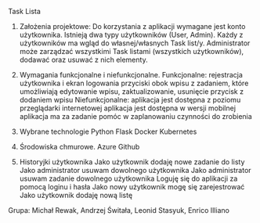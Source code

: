 Task Lista
1. Założenia projektowe:
Do korzystania z aplikacji wymagane jest konto użytkownika.
Istnieją dwa typy użytkowników (User, Admin).
Każdy z użytkowników ma wgląd do własnej/własnych Task list/y.
Administrator może zarządzać wszystkimi Task listami (wszystkich użytkowników), dodawać oraz usuwać z nich elementy.

2. Wymagania funkcjonalne i niefunkcjonalne. 
Funkcjonalne:
rejestracja użytkownika i ekran logowania
przyciski obok wpisu z zadaniem, które umożliwiają edytowanie wpisu, zaktualizowanie, usunięcie
przycisk z dodaniem wpisu
Niefunkcjonalne:
aplikacja jest dostępna z poziomu przeglądarki internetowej
aplikacja jest dostępna w wersji mobilnej
aplikacja ma za zadanie pomóc w zaplanowaniu czynności do zrobienia

3. Wybrane technologie
Python
Flask
Docker
Kubernetes

4. Środowiska chmurowe.
Azure
Github

5. Historyjki użytkownika
Jako użytkownik dodaję nowe zadanie do listy
Jako administrator usuwam dowolnego użytkownika
Jako administrator usuwam zadanie dowolnego użytkownika
Loguję się do aplikacji za pomocą loginu i hasła
Jako nowy użytkownik mogę się zarejestrować
Jako użytkownik dodaję nową listę

Grupa: Michał Rewak, Andrzej Świtała, Leonid Stasyuk, Enrico Illiano

